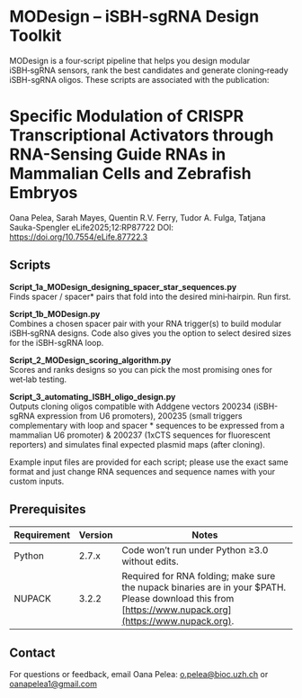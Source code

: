 # MODesign – iSBH‑sgRNA Design Toolkit

MODesign is a four‑script pipeline that helps you design modular iSBH‑sgRNA sensors, rank the best candidates and generate cloning‑ready iSBH-sgRNA oligos. These scripts are associated with the publication:

# Specific Modulation of CRISPR Transcriptional Activators through RNA-Sensing Guide RNAs in Mammalian Cells and Zebrafish Embryos
 Oana Pelea, Sarah Mayes, Quentin R.V. Ferry, Tudor A. Fulga, Tatjana Sauka-Spengler
eLife2025;12:RP87722 DOI: https://doi.org/10.7554/eLife.87722.3

## Scripts

**Script_1a_MODesign_designing_spacer_star_sequences.py**  
Finds spacer / spacer* pairs that fold into the desired mini‑hairpin. Run first.

**Script_1b_MODesign.py**  
Combines a chosen spacer pair with your RNA trigger(s) to build modular iSBH‑sgRNA designs. Code also gives you the option to select desired sizes for the iSBH-sgRNA loop.

**Script_2_MODesign_scoring_algorithm.py**  
Scores and ranks designs so you can pick the most promising ones for wet‑lab testing.

**Script_3_automating_ISBH_oligo_design.py**  
Outputs cloning oligos compatible with Addgene vectors 200234 (iSBH-sgRNA expression from U6 promoters), 200235 (small triggers complementary with loop and spacer * sequences to be expressed from a mammalian U6 promoter) & 200237 (1xCTS sequences for fluorescent reporters) and simulates final expected plasmid maps (after cloning).

Example input files are provided for each script; please use the exact same format and just change RNA sequences and sequence names with your custom inputs.

## Prerequisites

| Requirement | Version | Notes |
| --- | --- | --- |
| Python | 2.7.x | Code won’t run under Python ≥3.0 without edits. |
| NUPACK | 3.2.2 | Required for RNA folding; make sure the nupack binaries are in your $PATH. Please download this from [https://www.nupack.org](https://www.nupack.org). |

## Contact

For questions or feedback, email Oana Pelea: o.pelea@bioc.uzh.ch or oanapelea1@gmail.com
